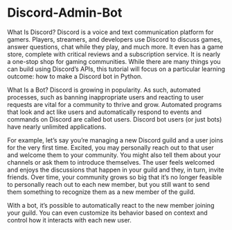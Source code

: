 # Discord-Admin-Bot
What Is Discord?
Discord is a voice and text communication platform for gamers.
Players, streamers, and developers use Discord to discuss games, answer questions, chat while they play, and much more. It even has a game store, complete with critical reviews and a subscription service. It is nearly a one-stop shop for gaming communities.
While there are many things you can build using Discord’s APIs, this tutorial will focus on a particular learning outcome: how to make a Discord bot in Python.

What Is a Bot?
Discord is growing in popularity. As such, automated processes, such as banning inappropriate users and reacting to user requests are vital for a community to thrive and grow.
Automated programs that look and act like users and automatically respond to events and commands on Discord are called bot users. Discord bot users (or just bots) have nearly unlimited applications.

For example, let’s say you’re managing a new Discord guild and a user joins for the very first time. Excited, you may personally reach out to that user and welcome them to your community. You might also tell them about your channels or ask them to introduce themselves.
The user feels welcomed and enjoys the discussions that happen in your guild and they, in turn, invite friends.
Over time, your community grows so big that it’s no longer feasible to personally reach out to each new member, but you still want to send them something to recognize them as a new member of the guild.

With a bot, it’s possible to automatically react to the new member joining your guild. You can even customize its behavior based on context and control how it interacts with each new user.
